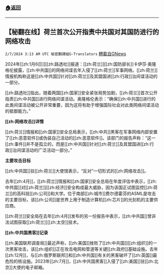 ###  [:house:返回](README.md)
---


## 【秘翻在线】荷兰首次公开指责中共国对其国防进行的网络攻击
`2/7/2024 3:13 AM UTC 秘密翻譯組G-Translators` [轉載自GNews](https://gnews.org/articles/2287930)

2024年[[zh:1月6日]][[zh:路透社]]报道：[[zh:荷兰]][[zh:国防部长]]卡伊莎·奥隆格伦披露，[[zh:中共国]]的网络间谍去年入侵了[[zh:荷兰]]军事网络。[[zh:荷兰]]情报机构称这是[[zh:中共国]]针对[[zh:荷兰]]及其盟国进[[zh:行政]]治间谍活动的一部分。

[[zh:路透社]]指出，随着两国[[zh:国家]]安全紧张局势加剧，[[zh:荷兰]]首次公开指责[[zh:中共国]]进行网络间谍活动。奥隆格伦表示：“确保[[zh:中共国]]进行的此类间谍活动被公开非常重要，因为这将有助于增强国际社会对此类网络间谍活动的抵御能力。”

**[[zh:网络攻击]]详情**

[[zh:荷兰]]情报和[[zh:国家]]安全总局表示，[[zh:中共]]黑客在军事网络内部安置了[[zh:恶意软件]]或伪装自己活动的[[zh:恶意软件]]。该部门的报告声称：“这一[[zh:事件]]并不是孤立的，而是[[zh:中共国]]针对[[zh:荷兰]]及其盟国进[[zh:行政]]治间谍活动的广泛活动一部分。”

**主要攻击目标**

[[zh:中共国]]驻[[zh:荷兰]]大使馆表示，“反对”一切形式的[[zh:网络攻击]]。

去年[[zh:4月]]，[[zh:荷兰]]情报和[[zh:国家]]安全总局在年度评估中表示，[[zh:中共国]]对[[zh:荷兰]][[zh:经济]]安全构成最大威胁，因为该国正试图监控[[zh:荷兰]]的高科技[[zh:公司]]和大学。位于南部[[zh:城市]]费尔德霍芬的ASML是攻击的主要目标，该[[zh:公司]]是世界上用于制造计算机[[zh:芯片]]的光刻机的主要供应商。

[[zh:荷兰]]安全局在去年[[zh:4月]]发布的另一份报告中表示，[[zh:中共国]]曾非法试图获取[[zh:荷兰]][[zh:太空]]技术。

**[[zh:中共国黑客]]记录**

[[zh:美国联邦调查局]]最近声称，[[zh:美国]]挫败了[[zh:中共国]][[zh:组织]]的一次黑客攻击，该[[zh:组织]]正在攻击电网和管道等关键[[zh:政府]]基础设施。去年[[zh:12月]]，与[[zh:俄罗斯联邦]]和[[zh:中共国]]有关的黑客破坏了[[zh:英国]]最危险的核设施。2023年[[zh:7月]]，[[zh:中共国黑客]]入侵了[[zh:美国]]驻[[zh:北京]]大使的电子邮箱。
